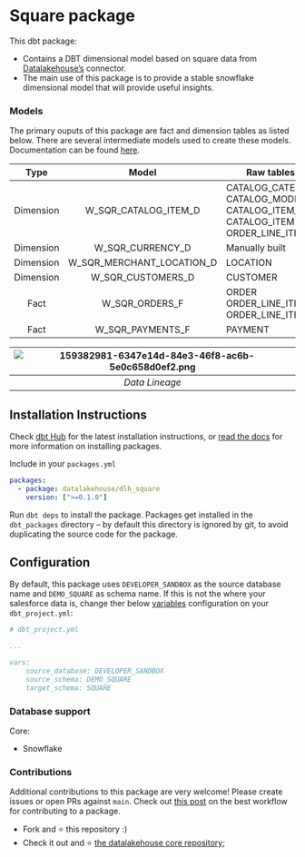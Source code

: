 # Square package

This dbt package:

*   Contains a DBT dimensional model based on square data from [Datalakehouse’s](https://www.datalakehouse.io/) connector.
*   The main use of this package is to provide a stable snowflake dimensional model that will provide useful insights.
    

### Models

The primary ouputs of this package are fact and dimension tables as listed below. There are several intermediate models used to create these models. Documentation can be found [here](https://datalakehouse.github.io/dlh-square-analytics-dbt/#!/overview).

|        Type       |        Model       |        Raw tables involved       |
|:----------------:|:----------------:|----------------|
|Dimension| W_SQR_CATALOG_ITEM_D       | CATALOG_CATEGORY<br>CATALOG_MODIFIER<br>CATALOG_ITEM_VARIATION<br>CATALOG_ITEM<br>ORDER_LINE_ITEM<br>|
|Dimension| W_SQR_CURRENCY_D         | Manually built |
|Dimension| W_SQR_MERCHANT_LOCATION_D       | LOCATION |
|Dimension| W_SQR_CUSTOMERS_D      | CUSTOMER|
|Fact| W_SQR_ORDERS_F | ORDER<br>ORDER_LINE_ITEM<br>ORDER_LINE_ITEM_MODIFIER|
|Fact| W_SQR_PAYMENTS_F          | PAYMENT|

| ![159382981-6347e14d-84e3-46f8-ac6b-5e0c658d0ef2.png](https://user-images.githubusercontent.com/29486566/159382981-6347e14d-84e3-46f8-ac6b-5e0c658d0ef2.png) | 
|:--:| 
| *Data Lineage* |

Installation Instructions
-------------------------

Check [dbt Hub](https://hub.getdbt.com/datalakehouse/dlh_square/latest/) for the latest installation instructions, or [read the docs](https://docs.getdbt.com/docs/package-management) for more information on installing packages.

Include in your `packages.yml`


```yaml
packages:
  - package: datalakehouse/dlh_square
    version: [">=0.1.0"]
```

Run `dbt deps` to install the package. Packages get installed in the `dbt_packages` directory – by default this directory is ignored by git, to avoid duplicating the source code for the package.


Configuration
-------------

By default, this package uses `DEVELOPER_SANDBOX` as the source database name and `DEMO_SQUARE` as schema name. If this is not the where your salesforce data is, change ther below [variables](https://docs.getdbt.com/docs/using-variables) configuration on your `dbt_project.yml`:

```yaml
# dbt_project.yml

...

vars:    
    source_database: DEVELOPER_SANDBOX
    source_schema: DEMO_SQUARE
    target_schema: SQUARE
```

### Database support

Core:

*   Snowflake
    

### Contributions

Additional contributions to this package are very welcome! Please create issues or open PRs against `main`. Check out [this post](https://discourse.getdbt.com/t/contributing-to-a-dbt-package/657) on the best workflow for contributing to a package.


*   Fork and :star: this repository :)
*   Check it out and :star: [the datalakehouse core repository](https://github.com/datalakehouse/datalakehouse-core);
